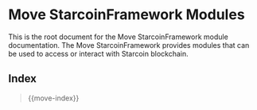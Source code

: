 # Move StarcoinFramework Modules

This is the root document for the Move StarcoinFramework module documentation. The Move StarcoinFramework provides modules that can be used to access or interact with Starcoin blockchain.

## Index

> {{move-index}}
